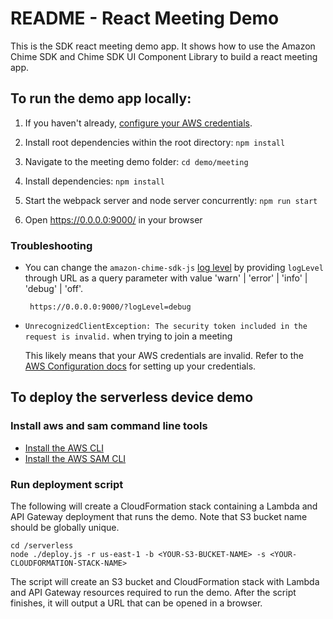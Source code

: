 # README - React Meeting Demo

This is the SDK react meeting demo app. It shows how to use the Amazon Chime SDK and Chime SDK UI Component Library to build a react meeting app.

## To run the demo app locally:

1. If you haven't already, [configure your AWS credentials](https://docs.aws.amazon.com/cli/latest/userguide/cli-configure-quickstart.html).

2. Install root dependencies within the root directory: `npm install`

3. Navigate to the meeting demo folder: `cd demo/meeting`

4. Install dependencies: `npm install`

5. Start the webpack server and node server concurrently: `npm run start`

6. Open https://0.0.0.0:9000/ in your browser

### Troubleshooting

- You can change the `amazon-chime-sdk-js` [log level](https://aws.github.io/amazon-chime-sdk-js/enums/loglevel.html) by providing `logLevel` through URL as a query parameter with value 'warn' | 'error' | 'info' | 'debug' | 'off'.
   ```
    https://0.0.0.0:9000/?logLevel=debug
    ```

- `UnrecognizedClientException: The security token included in the request is invalid.` when trying to join a meeting

  This likely means that your AWS credentials are invalid. Refer to the [AWS Configuration docs](https://docs.aws.amazon.com/cli/latest/userguide/cli-configure-quickstart.html) for setting up your credentials.

## To deploy the serverless device demo

### Install aws and sam command line tools

- [Install the AWS CLI](https://docs.aws.amazon.com/cli/latest/userguide/install-cliv1.html)
- [Install the AWS SAM CLI](https://docs.aws.amazon.com/serverless-application-model/latest/developerguide/serverless-sam-cli-install.html)

### Run deployment script

The following will create a CloudFormation stack containing a Lambda and API Gateway deployment that runs the demo. Note that S3 bucket name should be globally unique.

```
cd /serverless
node ./deploy.js -r us-east-1 -b <YOUR-S3-BUCKET-NAME> -s <YOUR-CLOUDFORMATION-STACK-NAME>
```

The script will create an S3 bucket and CloudFormation stack with Lambda and API Gateway resources required to run the demo. After the script finishes, it will output a URL that can be opened in a browser.
